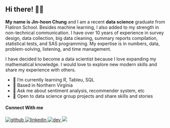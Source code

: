 ## Hi there! 👋🏼

**My name is Jin-hoon Chung** and I am a recent **data science** graduate from Flatiron  School. Besides machine learning, I also added to my strength in non-technical communication. I have over 10 years of experience in survey design, data collection, big data cleaning, summary reports compilation, statistical tests, and SAS programming. My expertise is in numbers, data, problem-solving, listening, and time management.

I have decided to become a data scientist because I love expanding my mathematical knowledge. I would love to explore new modern skills and share my experience with others. 

- 🌱 I’m currently learning R, Tableu, SQL
- :house_with_garden: Based in Northern Virginia
- 💬 Ask me about sentiment analysis, recommender system, etc
- :door: Open to data science group projects and share skills and stories

#### Connect With me

<a href="https://github.com/ddjh20482" target="_blank">
<img src=https://img.shields.io/badge/github-%2324292e.svg?&style=for-the-badge&logo=github&logoColor=white alt=github style="margin-bottom: 5px;" />
</a>
<a href="https://linkedin.com/in/jin-hoon-chung" target="_blank">
<img src=https://img.shields.io/badge/linkedin-%231E77B5.svg?&style=for-the-badge&logo=linkedin&logoColor=white alt=linkedin style="margin-bottom: 5px;" />
</a>
<a href="https://dev.to/ddjh20482" target="_blank">
<img src=https://img.shields.io/badge/dev-%2324292e.svg?&style=for-the-badge&logo=dev&logoColor=white alt=dev style="margin-bottom: 5px;" />
</a>
<a href="mailto:ddjh204@gmail" rel="nofollow"><img src= "https://img.shields.io/badge/Gmail-D14836?style=for-the-badge&logo=gmail&logoColor=white" />
</a>

<!--
**ddjh20482/ddjh20482** is a ✨ _special_ ✨ repository because its `README.md` (this file) appears on your GitHub profile.

Here are some ideas to get you started:


- 👯 I’m looking to collaborate on ...
- 🤔 I’m looking for help with ...
- 💬 Ask me about ...
- 📫 How to reach me: ...
- 😄 Pronouns: ...
- ⚡ Fun fact: ...
-->

